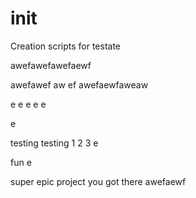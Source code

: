# init

Creation scripts for testate

awefawefawefaewf

awefawef
aw
ef
awefaewfaweaw

e
e
e
e
e

e

testing testing 1 2 3
e


fun e

super epic project you got there
awefaewf